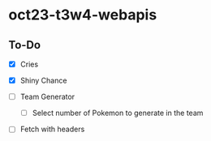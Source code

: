 # oct23-t3w4-webapis

<!-- What is this project -->


<!-- WHat does this project use -->


<!-- Screenshots and/or deployment URL -->



## To-Do

- [x] Cries
- [x] Shiny Chance
- [ ] Team Generator
    - [ ] Select number of Pokemon to generate in the team

- [ ] Fetch with headers


